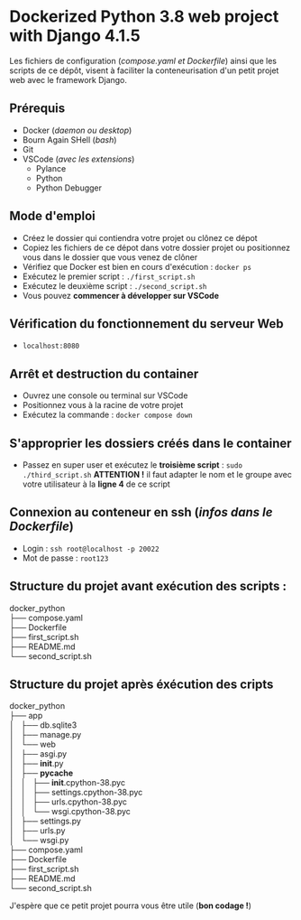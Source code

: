 # Dockerized Python 3.8 web project with Django 4.1.5

Les fichiers de configuration (_compose.yaml et Dockerfile_) ainsi que les scripts de ce dépôt, visent à faciliter la conteneurisation d'un petit projet web avec le framework Django.

## Prérequis
- Docker (_daemon ou desktop_)
- Bourn Again SHell (_bash_)
- Git
- VSCode (_avec les extensions_)
    - Pylance
    - Python
    - Python Debugger

## Mode d'emploi
- Créez le dossier qui contiendra votre projet ou clônez ce dépot
- Copiez les fichiers de ce dépot dans votre dossier projet ou positionnez vous dans le dossier que vous venez de clôner
- Vérifiez que Docker est bien en cours d'exécution : ```docker ps```
- Exécutez le premier script : ```./first_script.sh```
- Exécutez le deuxième script : ```./second_script.sh```
- Vous pouvez **commencer à développer sur VSCode**

## Vérification du fonctionnement du serveur Web
- ```localhost:8080```

## Arrêt et destruction du container
- Ouvrez une console ou terminal sur VSCode
- Positionnez vous à la racine de votre projet
- Exécutez la commande : ```docker compose down```

## S'approprier les dossiers créés dans le container
- Passez en super user et exécutez le **troisième script** : ```sudo ./third_script.sh``` **ATTENTION !** il faut adapter le nom et le groupe avec votre utilisateur à la **ligne 4** de ce script

## Connexion au conteneur en ssh (_infos dans le Dockerfile_)
- Login : ```ssh root@localhost -p 20022```
- Mot de passe : ```root123```

## Structure du projet avant exécution des scripts :

docker_python<br>
├── compose.yaml<br>
├── Dockerfile<br>
├── first_script.sh<br>
├── README.md<br>
└── second_script.sh

## Structure du projet après éxécution des cripts

docker_python<br>
├── app<br>
│   ├── db.sqlite3<br>
│   ├── manage.py<br>
│   └── web<br>
│       ├── asgi.py<br>
│       ├── __init__.py<br>
│       ├── __pycache__<br>
│       │   ├── __init__.cpython-38.pyc<br>
│       │   ├── settings.cpython-38.pyc<br>
│       │   ├── urls.cpython-38.pyc<br>
│       │   └── wsgi.cpython-38.pyc<br>
│       ├── settings.py<br>
│       ├── urls.py<br>
│       └── wsgi.py<br>
├── compose.yaml<br>
├── Dockerfile<br>
├── first_script.sh<br>
├── README.md<br>
└── second_script.sh<br>

J'espère que ce petit projet pourra vous être utile (**bon codage !**)
